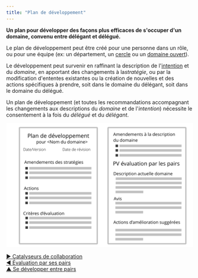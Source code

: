 ```yaml
---
title: "Plan de développement"
---
```



**Un plan pour développer des façons plus efficaces de s'occuper d'un domaine, convenu entre délégant et délégué.**

Le plan de développement peut être créé pour une personne dans un rôle, ou pour une équipe (ex: un département, un [cercle](circle.html) ou un [domaine ouvert](open-domain.html)).

Le développement peut survenir en raffinant la description de l'[intention](organizational-driver.html) et du <dfn data-info="Domaine: Une zone d&apos;influence, d’activité et de prise de décisions distincte au sein d&apos;une organisation.">domaine</dfn>, en apportant des changements à la<dfn data-info="Stratégie: Une approche générale définissant comment créer de la valeur pour s&apos;occuper avec succès d&apos;un domaine.">stratégie</dfn>, ou par la modification d'ententes existantes ou la création de nouvelles et des actions spécifiques à prendre, soit dans le domaine du délégant, soit dans le domaine du délégué.

Un plan de développement (et toutes les recommandations accompagnant les changements aux descriptions du <dfn data-info="Domaine: Une zone d&apos;influence, d’activité et de prise de décisions distincte au sein d&apos;une organisation.">domaine</dfn> et de l'<dfn data-info="Moteur organisationnel: Une intention est le motif d’une personne ou d’un groupe à répondre à une situation particulière. Une intention est considérée comme une **intention organisationnelle** si y répondre aiderait l’organisation à générer de la valeur, à éliminer du gaspillage ou à éviter des dégâts.">intention</dfn>) nécessite le consentement à la fois du <dfn data-info="Délégué: Un individu ou groupe acceptant la redevabilité pour un domaine leur étant délégué.">délégué</dfn> et du <dfn data-info="Délégant: Un individu ou groupe délégant un domaine à d&apos;autres groupes ou individus.">délégant</dfn>.

![Un modèle pour les plans de développement](img/templates/development-plan-template.png)

[&#9654; Catalyseurs de collaboration](enablers-of-collaboration.html)<br/>[&#9664; Évaluation par ses pairs](peer-review.html)<br/>[&#9650; Se développer entre pairs](peer-development.html)

